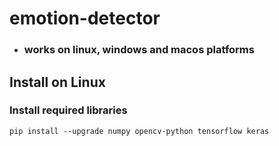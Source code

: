 # emotion-detector
* ### works on linux, windows and macos platforms


## Install on Linux

### Install required libraries
```
pip install --upgrade numpy opencv-python tensorflow keras
```
